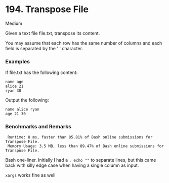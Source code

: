 # 194. Transpose File

Medium

Given a text file file.txt, transpose its content.

You may assume that each row has the same number of columns and each field is separated by the ' ' character.

### Examples

If file.txt has the following content:
```
name age
alice 21
ryan 30
```
Output the following:
```
name alice ryan
age 21 30
```

### Benchmarks and Remarks

```
 Runtime: 8 ms, faster than 85.81% of Bash online submissions for Transpose File.
 Memory Usage: 3.5 MB, less than 89.47% of Bash online submissions for Transpose File.
```

Bash one-liner. Initially I had a `; echo ""` to separate lines, but this came back with silly edge case when having a single column as input.

`xargs` works fine as well

